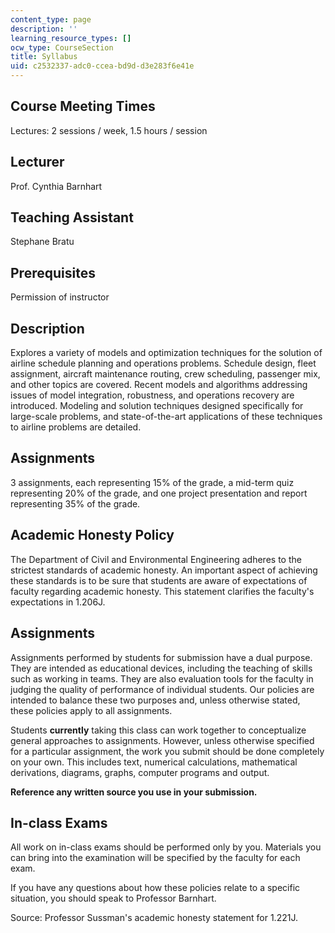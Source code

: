 ```yaml
---
content_type: page
description: ''
learning_resource_types: []
ocw_type: CourseSection
title: Syllabus
uid: c2532337-adc0-ccea-bd9d-d3e283f6e41e
---
```


Course Meeting Times
--------------------

Lectures: 2 sessions / week, 1.5 hours / session

Lecturer
--------

Prof. Cynthia Barnhart

Teaching Assistant
------------------

Stephane Bratu

Prerequisites
-------------

Permission of instructor

Description
-----------

Explores a variety of models and optimization techniques for the solution of airline schedule planning and operations problems. Schedule design, fleet assignment, aircraft maintenance routing, crew scheduling, passenger mix, and other topics are covered. Recent models and algorithms addressing issues of model integration, robustness, and operations recovery are introduced. Modeling and solution techniques designed specifically for large-scale problems, and state-of-the-art applications of these techniques to airline problems are detailed.

Assignments
-----------

3 assignments, each representing 15% of the grade, a mid-term quiz representing 20% of the grade, and one project presentation and report representing 35% of the grade.

Academic Honesty Policy
-----------------------

The Department of Civil and Environmental Engineering adheres to the strictest standards of academic honesty. An important aspect of achieving these standards is to be sure that students are aware of expectations of faculty regarding academic honesty. This statement clarifies the faculty's expectations in 1.206J.

Assignments
-----------

Assignments performed by students for submission have a dual purpose. They are intended as educational devices, including the teaching of skills such as working in teams. They are also evaluation tools for the faculty in judging the quality of performance of individual students. Our policies are intended to balance these two purposes and, unless otherwise stated, these policies apply to all assignments.

Students **currently** taking this class can work together to conceptualize general approaches to assignments. However, unless otherwise specified for a particular assignment, the work you submit should be done completely on your own. This includes text, numerical calculations, mathematical derivations, diagrams, graphs, computer programs and output.

**Reference any written source you use in your submission.**

In-class Exams
--------------

All work on in-class exams should be performed only by you. Materials you can bring into the examination will be specified by the faculty for each exam.

If you have any questions about how these policies relate to a specific situation, you should speak to Professor Barnhart.

Source: Professor Sussman's academic honesty statement for 1.221J.